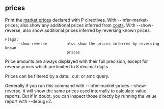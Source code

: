 ## prices

Print the [market prices](hledger.md#p-directive) declared with P directives.
With --infer-market-prices, also show any additional prices inferred from [costs](hledger.md#costs).
With --show-reverse, also show additional prices inferred by reversing known prices.

```flags
Flags:
     --show-reverse         also show the prices inferred by reversing known
                            prices
```

Price amounts are always displayed with their full precision,
except for reverse prices which are limited to 8 decimal digits.

Prices can be filtered by a date:, cur: or amt: query.

Generally if you run this command with --infer-market-prices --show-reverse,
it will show the same prices used internally to calculate value reports.
But if in doubt, you can inspect those directly by running the value report
with --debug=2.

